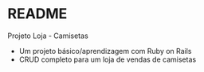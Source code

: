 # README

Projeto Loja - Camisetas

- Um projeto básico/aprendizagem com Ruby on Rails
- CRUD completo para um loja de vendas de camisetas
